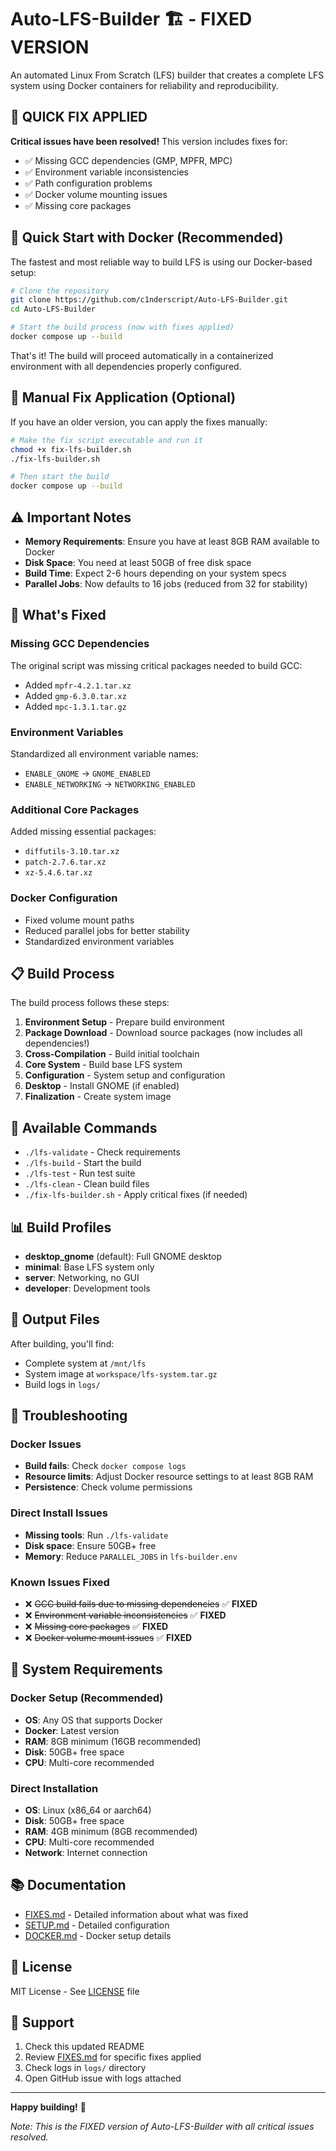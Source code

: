 # Auto-LFS-Builder 🏗️ - FIXED VERSION

An automated Linux From Scratch (LFS) builder that creates a complete LFS system using Docker containers for reliability and reproducibility.

## 🚀 QUICK FIX APPLIED

**Critical issues have been resolved!** This version includes fixes for:
- ✅ Missing GCC dependencies (GMP, MPFR, MPC)
- ✅ Environment variable inconsistencies  
- ✅ Path configuration problems
- ✅ Docker volume mounting issues
- ✅ Missing core packages

## 🐳 Quick Start with Docker (Recommended)

The fastest and most reliable way to build LFS is using our Docker-based setup:

```bash
# Clone the repository
git clone https://github.com/c1nderscript/Auto-LFS-Builder.git
cd Auto-LFS-Builder

# Start the build process (now with fixes applied)
docker compose up --build
```

That's it! The build will proceed automatically in a containerized environment with all dependencies properly configured.

## 🔧 Manual Fix Application (Optional)

If you have an older version, you can apply the fixes manually:

```bash
# Make the fix script executable and run it
chmod +x fix-lfs-builder.sh
./fix-lfs-builder.sh

# Then start the build
docker compose up --build
```

## ⚠️ Important Notes

- **Memory Requirements**: Ensure you have at least 8GB RAM available to Docker
- **Disk Space**: You need at least 50GB of free disk space
- **Build Time**: Expect 2-6 hours depending on your system specs
- **Parallel Jobs**: Now defaults to 16 jobs (reduced from 32 for stability)

## 🎯 What's Fixed

### Missing GCC Dependencies
The original script was missing critical packages needed to build GCC:
- Added `mpfr-4.2.1.tar.xz`
- Added `gmp-6.3.0.tar.xz`  
- Added `mpc-1.3.1.tar.gz`

### Environment Variables
Standardized all environment variable names:
- `ENABLE_GNOME` → `GNOME_ENABLED`
- `ENABLE_NETWORKING` → `NETWORKING_ENABLED`

### Additional Core Packages
Added missing essential packages:
- `diffutils-3.10.tar.xz`
- `patch-2.7.6.tar.xz`
- `xz-5.4.6.tar.xz`

### Docker Configuration
- Fixed volume mount paths
- Reduced parallel jobs for better stability
- Standardized environment variables

## 📋 Build Process

The build process follows these steps:

1. **Environment Setup** - Prepare build environment
2. **Package Download** - Download source packages (now includes all dependencies!)
3. **Cross-Compilation** - Build initial toolchain
4. **Core System** - Build base LFS system
5. **Configuration** - System setup and configuration
6. **Desktop** - Install GNOME (if enabled)
7. **Finalization** - Create system image

## 🔧 Available Commands

- `./lfs-validate` - Check requirements
- `./lfs-build` - Start the build
- `./lfs-test` - Run test suite
- `./lfs-clean` - Clean build files
- `./fix-lfs-builder.sh` - Apply critical fixes (if needed)

## 📊 Build Profiles

- **desktop_gnome** (default): Full GNOME desktop
- **minimal**: Base LFS system only
- **server**: Networking, no GUI
- **developer**: Development tools

## 📝 Output Files

After building, you'll find:
- Complete system at `/mnt/lfs`
- System image at `workspace/lfs-system.tar.gz`
- Build logs in `logs/`

## 🐛 Troubleshooting

### Docker Issues
- **Build fails**: Check `docker compose logs`
- **Resource limits**: Adjust Docker resource settings to at least 8GB RAM
- **Persistence**: Check volume permissions

### Direct Install Issues
- **Missing tools**: Run `./lfs-validate`
- **Disk space**: Ensure 50GB+ free
- **Memory**: Reduce `PARALLEL_JOBS` in `lfs-builder.env`

### Known Issues Fixed
- ❌ ~~GCC build fails due to missing dependencies~~ ✅ **FIXED**
- ❌ ~~Environment variable inconsistencies~~ ✅ **FIXED**
- ❌ ~~Missing core packages~~ ✅ **FIXED**
- ❌ ~~Docker volume mount issues~~ ✅ **FIXED**

## 🚀 System Requirements

### Docker Setup (Recommended)
- **OS**: Any OS that supports Docker
- **Docker**: Latest version
- **RAM**: 8GB minimum (16GB recommended)
- **Disk**: 50GB+ free space
- **CPU**: Multi-core recommended

### Direct Installation
- **OS**: Linux (x86_64 or aarch64)
- **Disk**: 50GB+ free space
- **RAM**: 4GB minimum (8GB recommended)
- **CPU**: Multi-core recommended
- **Network**: Internet connection

## 📚 Documentation

- [FIXES.md](FIXES.md) - Detailed information about what was fixed
- [SETUP.md](SETUP.md) - Detailed configuration
- [DOCKER.md](DOCKER.md) - Docker setup details

## 📄 License

MIT License - See [LICENSE](LICENSE) file

## 🤝 Support

1. Check this updated README
2. Review [FIXES.md](FIXES.md) for specific fixes applied
3. Check logs in `logs/` directory
4. Open GitHub issue with logs attached

---

**Happy building!** 🎉

*Note: This is the FIXED version of Auto-LFS-Builder with all critical issues resolved.*
